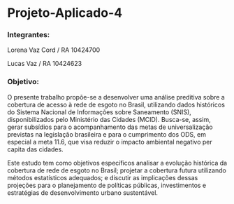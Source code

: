 # Projeto-Aplicado-4
### Integrantes:
Lorena Vaz Cord / RA 10424700

Lucas Vaz / RA 10424623

### Objetivo:
O presente trabalho propõe-se a desenvolver uma análise preditiva sobre a cobertura de acesso à rede de esgoto no Brasil, utilizando dados históricos do Sistema Nacional de Informações sobre Saneamento (SNIS), disponibilizados pelo Ministério das Cidades (MCID). 
Busca-se, assim, gerar subsídios para o acompanhamento das metas de universalização previstas na legislação brasileira e para o cumprimento dos ODS, em especial a meta 11.6, que visa reduzir o impacto ambiental negativo per capita das cidades. 

Este estudo tem como objetivos específicos analisar a evolução histórica da cobertura de rede de esgoto no Brasil; 
projetar a cobertura futura utilizando métodos estatísticos adequados; 
e discutir as implicações dessas projeções para o planejamento de políticas públicas, investimentos e estratégias de desenvolvimento urbano sustentável.
